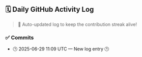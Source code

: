 ## 🗓️ Daily GitHub Activity Log

> 🤖 Auto-updated log to keep the contribution streak alive!

### ✅ Commits

- 🕒 2025-06-29 11:09 UTC — New log entry 🕒

